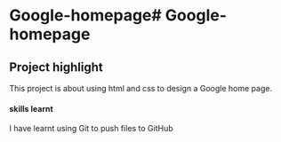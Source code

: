 # Google-homepage# Google-homepage
## Project highlight
This project is about using html and css to design a Google home page.
#### skills learnt
I have learnt using Git to push files to GitHub